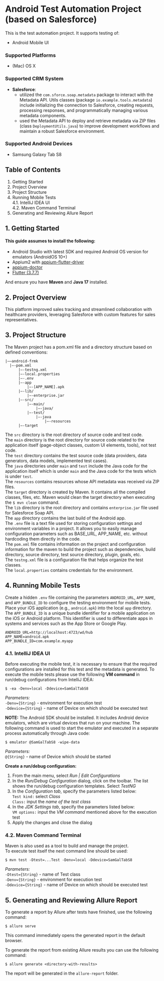 # Android Test Automation Project (based on Salesforce)

This is the test automation project. It supports testing of:
* Android Mobile UI

### Supported Platforms
* (Mac) OS X

### Supported CRM System
* **Salesforce**:<br/>
  * utilized the `com.sforce.soap.metadata` package to interact with the Metadata API. Utils classes (package `io.example.tools.metadata`) include initializing the connection to Salesforce, creating requests, processing responses, and programmatically managing various metadata components.<br/>
  * used the Metadata API to deploy and retrieve metadata via ZIP files (class `DeploymentUtils.java`) to improve development workflows and maintain a robust Salesforce environment.<br/>

### Supported Android Devices
* Samsung Galaxy Tab S8

## Table of Contents
1. Getting Started<br/>
2. Project Overview<br/>
3. Project Structure<br/>
4. Running Mobile Tests<br/>
4.1. IntelliJ IDEA UI<br/>
4.2. Maven Command Terminal<br/>
5. Generating and Reviewing Allure Report<br/>

## 1. Getting Started
#### This guide assumes to install the following:
* Android Studio with latest SDK and required Android OS version for emulators (AndroidOS 10+)<br/>
* Appium2 with [appium-flutter-driver](https://github.com/appium-userland/appium-flutter-driver)<br/>
* [appium-doctor](https://www.npmjs.com/package/appium-doctor)<br/>
* [Flutter (3.7.7)](https://docs.flutter.dev/get-started/install/macos)<br/>

And ensure you have **Maven** and **Java 17** installed.<br/>

## 2. Project Overview
This platform improved sales tracking and streamlined collaboration with healthcare providers, leveraging Salesforce with custom features for sales representatives.<br/>

## 3. Project Structure
The Maven project has a pom.xml file and a directory structure based on defined conventions:<br/>
```
|——android-frmk
  |—-pom.xml
      |—-testng.xml
      |—-local.properties
      |—-.env
      |—-app
          |—-[APP_NAME].apk
      |—-lib/
          |—-enterprise.jar
      |—-src/
          |—-main/
              |—-java/
          |—-test/
              |—-java
                  |—-resources
      |—-target
```
The `src` directory is the root directory of source code and test code.<br/>
The `main` directory is the root directory for source code related to the application itself (page-object classes, custom UI elements, tools), not test code.<br/>
The `test` directory contains the test source code (data providers, data generators, data models, implemented test cases).<br/>
The `java` directories under `main` and `test` include the Java code for the application itself which is under `main` and the Java code for the tests which is under `test`.<br/>
The `resources` contains resources whose API metadata was received via ZIP files.<br/>
The `target` directory is created by Maven. It contains all the compiled classes, files, etc. Maven would clean the target directory when executing the `$ mvn clean` command.<br/>
The `lib` directory is the root directory and contains `enterprise.jar` file used for Salesforce Soap API.<br/>
The `app` directory contains the last build of the Android app.<br/>
The `.env` file is a text file used for storing configuration settings and environment variables in a project. It allows you to easily manage configuration parameters such as BASE_URL, APP_NAME, etc. without hardcoding them directly in the code.<br/>
The `pom.xml` file contains information on the project and configuration information for the maven to build the project such as dependencies, build directory, source directory, test source directory, plugin, goals, etc.<br/>
The `testng.xml` file is a configuration file that helps organize the test classes.<br/>
The `local.properties` contains credentials for the environment.<br/>

## 4. Running Mobile Tests
Create a hidden `.env` file containing the parameters `ANDROID_URL`, `APP_NAME`, and `APP_BUNDLE_ID` to configure the testing environment for mobile tests.<br/>
Place your iOS application (e.g., `android.apk`) into the local `app` directory.<br/>
The `APP_BUNDLE_ID` is a unique bundle identifier for a mobile application on the iOS or Android platform. This identifier is used to differentiate apps in systems and services such as the App Store or Google Play.<br/>
```
ANDROID_URL=http://localhost:4723/wd/hub
APP_NAME=android.apk
APP_BUNDLE_ID=com.example.myapp
```
### 4.1. IntelliJ IDEA UI
Before executing the mobile test, it is necessary to ensure that the required configurations are installed for this test and the metadata is generated. To execute the mobile tests please use the following **VM command** in run/debug configurations from IntelliJ IDEA:<br/>

    $ -ea -Denv=local -Ddevice=SamGalTabS8
*Parameters:*<br/>
`-Denv={String}` - environment for execution test<br/>
`-Ddevice={String}` - name of Device on which should be executed test

**NOTE:** The Android SDK should be installed. It includes Android device emulators, which are virtual devices that run on your machine. The following command is used to start the emulator and executed in a separate process automatically through Java code:<br/>

    $ emulator @SamGalTabS8 -wipe-data
*Parameters:*<br/>
`@{String}` - name of Device which should be started

**Create a run/debug configuration:**
1. From the main menu, select *Run | Edit Configurations*<br/>
2. In the *Run/Debug Configuration* dialog, click on the toolbar. The list shows the run/debug configuration templates. Select *TestNG*<br/>
3. In the *Configuration tab*, specify the parameters listed below:<br/>
`Test kind:` select *Class*<br/>
`Class:` input the *name of the test class*<br/>
4. In the *JDK Settings tab*, specify the parameters listed below:<br/>
`VM options:` input the *VM command* mentioned above for the execution test<br/>
5. Apply the changes and close the dialog<br/>

### 4.2. Maven Command Terminal
Maven is also used as a tool to build and manage the project.<br/>
To execute test itself the next command line should be used:

    $ mvn test -Dtest=...Test -Denv=local -Ddevice=SamGalTabS8
*Parameters:*<br/>
`-Dtest={String}` - name of Test class<br/>
`-Denv={String}` - environment for execution test<br/>
`-Ddevice={String}` - name of Device on which should be executed test

## 5. Generating and Reviewing Allure Report
To generate a report by Allure after tests have finished, use the following command:
		
    $ allure serve 
This command immediately opens the generated report in the default browser.<br/>

To generate the report from existing Allure results you can use the following command:

    $ allure generate <directory-with-results>
The report will be generated in the `allure-report` folder.<br/>

